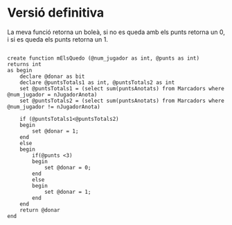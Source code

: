 # Versió definitiva
La meva funció retorna  un boleà, si no es queda amb els punts retorna un 0, i si es queda els punts retorna un 1.

```

create function mElsQuedo (@num_jugador as int, @punts as int)
returns int
as begin
	declare @donar as bit
	declare @puntsTotals1 as int, @puntsTotals2 as int
	set @puntsTotals1 = (select sum(puntsAnotats) from Marcadors where @num_jugador = nJugadorAnota)
	set @puntsTotals2 = (select sum(puntsAnotats) from Marcadors where @num_jugador != nJugadorAnota)
	
	if (@puntsTotals1<@puntsTotals2)
	begin
		set @donar = 1;
	end
	else
	begin
		if(@punts <3)
		begin
			set @donar = 0;
		end
		else
		begin
			set @donar = 1;
		end
	end
	return @donar
end

```
